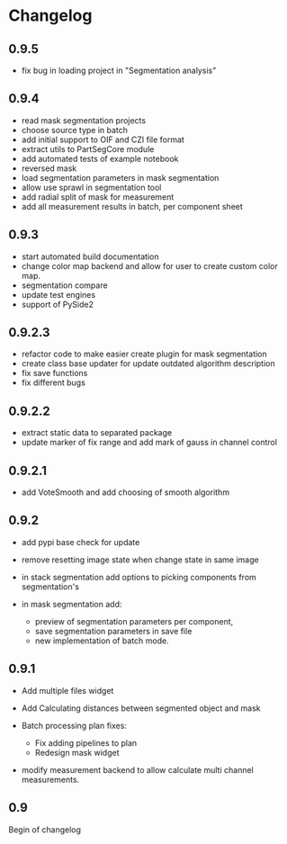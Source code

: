# Changelog 

## 0.9.5
-   fix bug in loading project in "Segmentation analysis"

## 0.9.4
-   read mask segmentation projects 
-   choose source type in batch
-   add initial support to OIF and CZI file format
-   extract utils to PartSegCore module
-   add automated tests of example notebook
-   reversed mask
-   load segmentation parameters in mask segmentation
-   allow use sprawl in segmentation tool
-   add radial split of mask for measurement
-   add all measurement results in batch, per component sheet  

## 0.9.3
-   start automated build documentation
-   change color map backend and allow for user to create custom color map. 
-   segmentation compare
-   update test engines
-   support of PySide2 

## 0.9.2.3
-   refactor code to make easier create plugin for mask segmentation 
-   create class base updater for update outdated algorithm description
-   fix save functions
-   fix different bugs 

## 0.9.2.2
-   extract static data to separated package
-   update marker of fix range and add mark of gauss in channel control 
  
## 0.9.2.1
-   add VoteSmooth and add choosing of smooth algorithm

## 0.9.2
-   add pypi base check for update 

-   remove resetting image state when change state in same image

-   in stack segmentation add options to picking components from segmentation's

-   in mask segmentation add:
    -   preview of segmentation parameters per component, 
    -   save segmentation parameters in save file
    -   new implementation of batch mode. 

## 0.9.1
-   Add multiple files widget

-   Add Calculating distances between segmented object and mask

-   Batch processing plan fixes: 
    -   Fix adding pipelines to plan
    -   Redesign mask widget

-   modify measurement backend to allow calculate multi channel measurements. 

## 0.9
Begin of changelog
